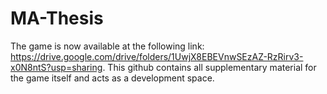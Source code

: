# MA-Thesis
The game is now available at the following link: https://drive.google.com/drive/folders/1UwjX8EBEVnwSEzAZ-RzRirv3-x0N8ntS?usp=sharing. This github contains all supplementary material for the game itself and acts as a development space.
